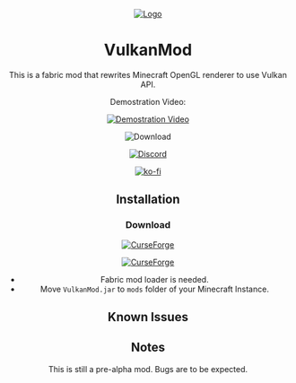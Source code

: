 <div align='center'>

[![Logo](https://media.discordapp.net/attachments/963349566839738369/969920960373334076/Vlogo.png?width=300&height=300)](#)

# VulkanMod

This is a fabric mod that rewrites Minecraft OpenGL renderer to use Vulkan API.

Demostration Video:

[![Demostration Video](http://img.youtube.com/vi/sbr7UxcAmOE/0.jpg)](https://youtu.be/sbr7UxcAmOE)

![Download](https://img.shields.io/github/downloads/xCollateral/VulkanMod/total?color=red&logo=github&style=for-the-badge)

[![Discord](https://img.shields.io/badge/Discord-7289DA?style=for-the-badge&logo=discord&logoColor=white)](https://discord.gg/FVXg7AYR2Q)

[![ko-fi](https://ko-fi.com/img/githubbutton_sm.svg)](https://ko-fi.com/V7V7CHHJV)

## Installation

### Download
[![CurseForge](https://cf.way2muchnoise.eu/title/635429_Get_Mod.svg?badge_style=flat)](https://www.curseforge.com/minecraft/mc-mods/vulkanmod)

[![CurseForge](https://cf.way2muchnoise.eu/full_635429_downloads.svg?badge_style=flat)](https://www.curseforge.com/minecraft/mc-mods/vulkanmod)

- Fabric mod loader is needed.
- Move `VulkanMod.jar` to `mods` folder of your Minecraft Instance.

## Known Issues


## Notes
This is still a pre-alpha mod. Bugs are to be expected.

</div>

